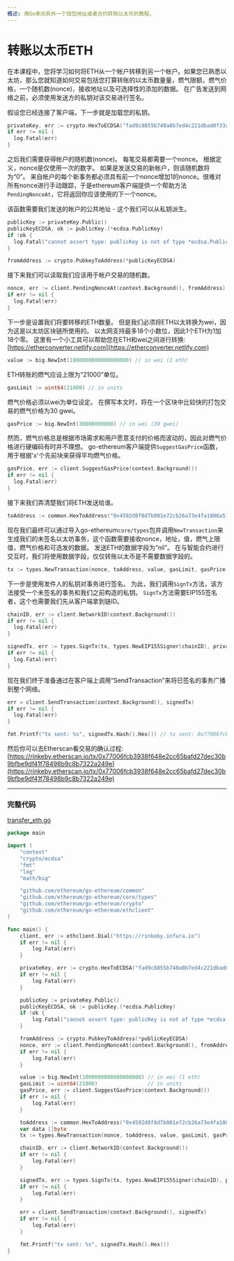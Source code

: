 ```yaml
---
概述: 用Go来向另外一个钱包地址或者合约转账以太币的教程。
---
```


# 转账以太币ETH

在本课程中，您将学习如何将ETH从一个帐户转移到另一个帐户。如果您已熟悉以太坊，那么您就知道如何交易包括您打算转账的以太币数量量，燃气限额，燃气价格，一个随机数(nonce)，接收地址以及可选择性的添加的数据。 在广告发送到网络之前，必须使用发送方的私钥对该交易进行签名。

假设您已经连接了客户端，下一步就是加载您的私钥。

```go
privateKey, err := crypto.HexToECDSA("fad9c8855b740a0b7ed4c221dbad0f33a83a49cad6b3fe8d5817ac83d38b6a19")
if err != nil {
  log.Fatal(err)
}
```

之后我们需要获得帐户的随机数(nonce)。 每笔交易都需要一个nonce。 根据定义，nonce是仅使用一次的数字。 如果是发送交易的新帐户，则该随机数将为“0”。 来自帐户的每个新事务都必须具有前一个nonce增加1的nonce。很难对所有nonce进行手动跟踪，于是ethereum客户端提供一个帮助方法`PendingNonceAt`，它将返回你应该使用的下一个nonce。

该函数需要我们发送的帐户的公共地址 - 这个我们可以从私钥派生。


```go
publicKey := privateKey.Public()
publicKeyECDSA, ok := publicKey.(*ecdsa.PublicKey)
if !ok {
  log.Fatal("cannot assert type: publicKey is not of type *ecdsa.PublicKey")
}

fromAddress := crypto.PubkeyToAddress(*publicKeyECDSA)
```

接下来我们可以读取我们应该用于帐户交易的随机数。

```go
nonce, err := client.PendingNonceAt(context.Background(), fromAddress)
if err != nil {
  log.Fatal(err)
}
```

下一步是设置我们将要转移的ETH数量。 但是我们必须将ETH以太转换为wei，因为这是以太坊区块链所使用的。 以太网支持最多18个小数位，因此1个ETH为1加18个零。 这里有一个小工具可以帮助您在ETH和wei之间进行转换: [https://etherconverter.netlify.com](https://etherconverter.netlify.com)

```go
value := big.NewInt(1000000000000000000) // in wei (1 eth)
```

ETH转账的燃气应设上限为“21000”单位。

```go
gasLimit := uint64(21000) // in units
```

燃气价格必须以wei为单位设定。 在撰写本文时，将在一个区块中比较快的打包交易的燃气价格为30 gwei。

```go
gasPrice := big.NewInt(30000000000) // in wei (30 gwei)
```

然而，燃气价格总是根据市场需求和用户愿意支付的价格而波动的，因此对燃气价格进行硬编码有时并不理想。 go-ethereum客户端提供`SuggestGasPrice`函数，用于根据'x'个先前块来获得平均燃气价格。

```go
gasPrice, err := client.SuggestGasPrice(context.Background())
if err != nil {
  log.Fatal(err)
}
```

接下来我们弄清楚我们将ETH发送给谁。

```go
toAddress := common.HexToAddress("0x4592d8f8d7b001e72cb26a73e4fa1806a51ac79d")
```

现在我们最终可以通过导入go-ethereum`core/types`包并调用`NewTransaction`来生成我们的未签名以太坊事务，这个函数需要接收nonce，地址，值，燃气上限值，燃气价格和可选发的数据。 发送ETH的数据字段为“nil”。 在与智能合约进行交互时，我们将使用数据字段，仅仅转账以太币是不需要数据字段的。

```go
tx := types.NewTransaction(nonce, toAddress, value, gasLimit, gasPrice, nil)
```

下一步是使用发件人的私钥对事务进行签名。 为此，我们调用`SignTx`方法，该方法接受一个未签名的事务和我们之前构造的私钥。 `SignTx`方法需要EIP155签名者，这个也需要我们先从客户端拿到链ID。


```go
chainID, err := client.NetworkID(context.Background())
if err != nil {
  log.Fatal(err)
}

signedTx, err := types.SignTx(tx, types.NewEIP155Signer(chainID), privateKey)
if err != nil {
  log.Fatal(err)
}
```

现在我们终于准备通过在客户端上调用“SendTransaction”来将已签名的事务广播到整个网络。

```go
err = client.SendTransaction(context.Background(), signedTx)
if err != nil {
  log.Fatal(err)
}

fmt.Printf("tx sent: %s", signedTx.Hash().Hex()) // tx sent: 0x77006fcb3938f648e2cc65bafd27dec30b9bfbe9df41f78498b9c8b7322a249e
```

然后你可以去Etherscan看交易的确认过程:  [https://rinkeby.etherscan.io/tx/0x77006fcb3938f648e2cc65bafd27dec30b9bfbe9df41f78498b9c8b7322a249e](https://rinkeby.etherscan.io/tx/0x77006fcb3938f648e2cc65bafd27dec30b9bfbe9df41f78498b9c8b7322a249e)

---

### 完整代码

[transfer_eth.go](https://github.com/mhxw/eth-dev-with-go/blob/main/code/transfer_eth.go)

```go
package main

import (
	"context"
	"crypto/ecdsa"
	"fmt"
	"log"
	"math/big"

	"github.com/ethereum/go-ethereum/common"
	"github.com/ethereum/go-ethereum/core/types"
	"github.com/ethereum/go-ethereum/crypto"
	"github.com/ethereum/go-ethereum/ethclient"
)

func main() {
	client, err := ethclient.Dial("https://rinkeby.infura.io")
	if err != nil {
		log.Fatal(err)
	}

	privateKey, err := crypto.HexToECDSA("fad9c8855b740a0b7ed4c221dbad0f33a83a49cad6b3fe8d5817ac83d38b6a19")
	if err != nil {
		log.Fatal(err)
	}

	publicKey := privateKey.Public()
	publicKeyECDSA, ok := publicKey.(*ecdsa.PublicKey)
	if !ok {
		log.Fatal("cannot assert type: publicKey is not of type *ecdsa.PublicKey")
	}

	fromAddress := crypto.PubkeyToAddress(*publicKeyECDSA)
	nonce, err := client.PendingNonceAt(context.Background(), fromAddress)
	if err != nil {
		log.Fatal(err)
	}

	value := big.NewInt(1000000000000000000) // in wei (1 eth)
	gasLimit := uint64(21000)                // in units
	gasPrice, err := client.SuggestGasPrice(context.Background())
	if err != nil {
		log.Fatal(err)
	}

	toAddress := common.HexToAddress("0x4592d8f8d7b001e72cb26a73e4fa1806a51ac79d")
	var data []byte
	tx := types.NewTransaction(nonce, toAddress, value, gasLimit, gasPrice, data)

	chainID, err := client.NetworkID(context.Background())
	if err != nil {
		log.Fatal(err)
	}

	signedTx, err := types.SignTx(tx, types.NewEIP155Signer(chainID), privateKey)
	if err != nil {
		log.Fatal(err)
	}

	err = client.SendTransaction(context.Background(), signedTx)
	if err != nil {
		log.Fatal(err)
	}

	fmt.Printf("tx sent: %s", signedTx.Hash().Hex())
}
```
